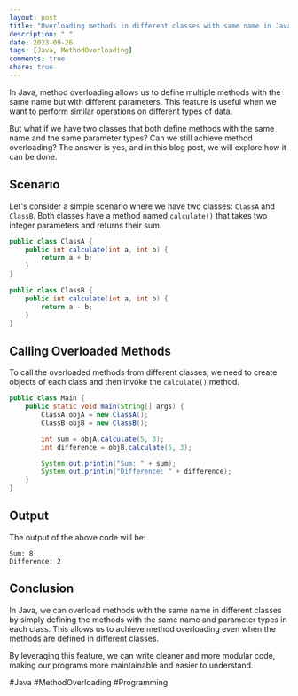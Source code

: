 ```yaml
---
layout: post
title: "Overloading methods in different classes with same name in Java"
description: " "
date: 2023-09-26
tags: [Java, MethodOverloading]
comments: true
share: true
---
```


In Java, method overloading allows us to define multiple methods with the same name but with different parameters. This feature is useful when we want to perform similar operations on different types of data.

But what if we have two classes that both define methods with the same name and the same parameter types? Can we still achieve method overloading? The answer is yes, and in this blog post, we will explore how it can be done.

## Scenario

Let's consider a simple scenario where we have two classes: `ClassA` and `ClassB`. Both classes have a method named `calculate()` that takes two integer parameters and returns their sum.

```java
public class ClassA {
    public int calculate(int a, int b) {
        return a + b;
    }
}

public class ClassB {
    public int calculate(int a, int b) {
        return a - b;
    }
}
```

## Calling Overloaded Methods

To call the overloaded methods from different classes, we need to create objects of each class and then invoke the `calculate()` method.

```java
public class Main {
    public static void main(String[] args) {
        ClassA objA = new ClassA();
        ClassB objB = new ClassB();

        int sum = objA.calculate(5, 3);
        int difference = objB.calculate(5, 3);

        System.out.println("Sum: " + sum);
        System.out.println("Difference: " + difference);
    }
}
```

## Output

The output of the above code will be:

```
Sum: 8
Difference: 2
```

## Conclusion

In Java, we can overload methods with the same name in different classes by simply defining the methods with the same name and parameter types in each class. This allows us to achieve method overloading even when the methods are defined in different classes.

By leveraging this feature, we can write cleaner and more modular code, making our programs more maintainable and easier to understand.

#Java #MethodOverloading #Programming